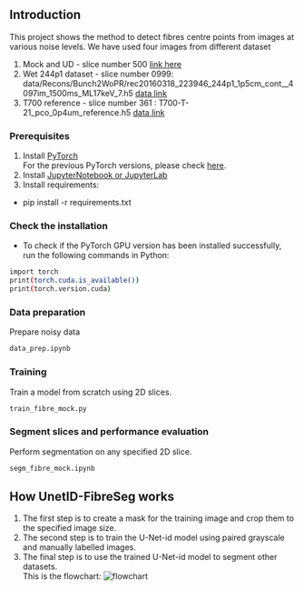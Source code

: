 


## Introduction
This project shows the method to detect fibres centre points from images at various noise levels. We have used four images from different dataset

1. Mock and UD - slice number 500 [link here](https://zenodo.org/records/5483719)
2. Wet 244p1 dataset - slice number 0999: data/Recons/Bunch2WoPR/rec20160318_223946_244p1_1p5cm_cont__4097im_1500ms_ML17keV_7.h5 [data link](http://dx.doi.org/doi:10.18126/M2QM0Z)
3. T700 reference - slice number 361 : T700-T-21_pco_0p4um_reference.h5 [data link](https://doi.org/10.5281/zenodo.7632124)

### Prerequisites
1. Install [PyTorch](https://pytorch.org/)  
   For the previous PyTorch versions, please check [here](https://pytorch.org/get-started/previous-versions/).
2. Install [JupyterNotebook or JupyterLab](https://jupyter.org/install)
3. Install requirements:  
- pip install -r requirements.txt

### Check the installation
- To check if the PyTorch GPU version has been installed successfully, run the following commands in Python:
```bash
import torch
print(torch.cuda.is_available())
print(torch.version.cuda)
```
### Data preparation
Prepare noisy data
```bash
data_prep.ipynb
```

### Training
Train a model from scratch using 2D slices.
```bash
train_fibre_mock.py
```

### Segment slices and performance evaluation
Perform segmentation on any specified 2D slice.
```bash
segm_fibre_mock.ipynb
```

## How UnetID-FibreSeg works
  1. The first step is to create a mask for the training image and crop them to the specified image size.
  2. The second step is to train the U-Net-id model using paired grayscale and manually labelled images.
  3. The final step is to use the trained U-Net-id model to segment other datasets.  
This is the flowchart: 
![flowchart](images/flowchart.png)
